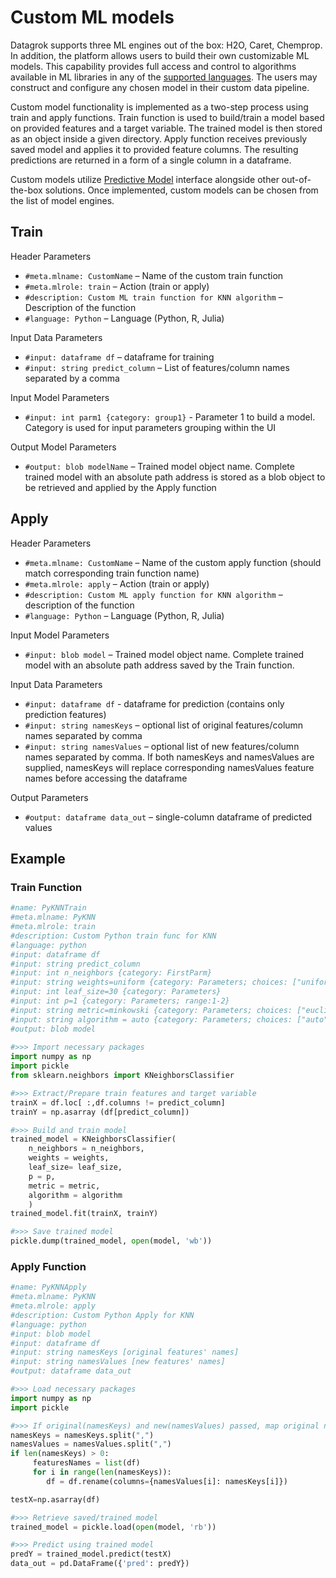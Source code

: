 <!-- TITLE: Custom ML Models -->
# Custom ML models
 
 Datagrok supports three ML engines out of the box: H2O, Caret, Chemprop. In addition, the platform allows users to build their own customizable ML models. This capability provides full access and control to algorithms available in ML libraries in any of the [supported languages](../develop/scripting.md#supported-languages). The users may construct and configure any chosen model in their custom data pipeline.   
 
 Custom model functionality is implemented as a two-step process using train and apply functions. Train function is used to build/train a model based on provided features and a target variable. The trained model is then stored as an object inside a given directory. Apply function receives previously saved model and applies it to provided feature columns. The resulting predictions are returned in a form of a single column in a dataframe.  
 
Custom models utilize [Predictive Model](predictive-modeling.md) interface alongside other out-of-the-box solutions. Once implemented, custom models can be chosen from the list of model engines.


## Train
 
Header Parameters

- `#meta.mlname: CustomName` – Name of the custom train function
- `#meta.mlrole: train` –  Action (train or apply)
- `#description: Custom ML train function for KNN algorithm` – Description of the function
- `#language: Python` – Language (Python, R, Julia)
 
Input Data Parameters

- `#input: dataframe df` – dataframe for training
- `#input: string predict_column` – List of features/column names separated by a comma
 
Input Model Parameters

- `#input: int parm1 {category: group1}` - Parameter 1 to build a model. Category is used for input parameters grouping within the UI
 
Output Model Parameters

- `#output: blob modelName` – Trained model object name. Complete trained model with an absolute path address is stored as a blob object to be retrieved and applied by the Apply function
 
## Apply
 
Header Parameters

- `#meta.mlname: CustomName` – Name of the custom apply function (should match corresponding train function name)
- `#meta.mlrole: apply` –  Action (train or apply)
- `#description: Custom ML apply function for KNN algorithm` – description of the function
- `#language: Python` – Language (Python, R, Julia)
 
Input Model Parameters

- `#input: blob model` – Trained model object name. Complete trained model with an absolute path address saved by the Train function.


Input Data Parameters

- `#input: dataframe df` - dataframe for prediction (contains only prediction features)
- `#input: string namesKeys` – optional list of original features/column names separated by comma
- `#input: string namesValues` – optional list of new features/column names separated by comma. If both namesKeys and namesValues are supplied, namesKeys will replace corresponding namesValues feature names before accessing the dataframe
 
Output Parameters

- `#output: dataframe data_out` – single-column dataframe of predicted values
 
## Example

### Train Function

```python
#name: PyKNNTrain
#meta.mlname: PyKNN
#meta.mlrole: train
#description: Custom Python train func for KNN
#language: python
#input: dataframe df
#input: string predict_column
#input: int n_neighbors {category: FirstParm}
#input: string weights=uniform {category: Parameters; choices: ["uniform", "distance"]}
#input: int leaf_size=30 {category: Parameters}
#input: int p=1 {category: Parameters; range:1-2}
#input: string metric=minkowski {category: Parameters; choices: ["euclidean", "manhattan", "chebyshev", "minkowski"]}
#input: string algorithm = auto {category: Parameters; choices: ["auto","ball_tree", "kd_tree", "brute"]}
#output: blob model
 
#>>> Import necessary packages
import numpy as np
import pickle
from sklearn.neighbors import KNeighborsClassifier

#>>> Extract/Prepare train features and target variable
trainX = df.loc[ :,df.columns != predict_column]
trainY = np.asarray (df[predict_column])

#>>> Build and train model
trained_model = KNeighborsClassifier(
	n_neighbors = n_neighbors,
	weights = weights,
	leaf_size= leaf_size,
	p = p,
	metric = metric,
	algorithm = algorithm
	)
trained_model.fit(trainX, trainY)

#>>> Save trained model
pickle.dump(trained_model, open(model, 'wb'))
```

### Apply Function

```python
#name: PyKNNApply
#meta.mlname: PyKNN
#meta.mlrole: apply
#description: Custom Python Apply for KNN
#language: python
#input: blob model
#input: dataframe df
#input: string namesKeys [original features' names]
#input: string namesValues [new features' names]
#output: dataframe data_out

#>>> Load necessary packages
import numpy as np
import pickle

#>>> If original(namesKeys) and new(namesValues) passed, map original names to new
namesKeys = namesKeys.split(",")
namesValues = namesValues.split(",")
if len(namesKeys) > 0:
	 featuresNames = list(df)
	 for i in range(len(namesKeys)):
		df = df.rename(columns={namesValues[i]: namesKeys[i]})

testX=np.asarray(df)

#>>> Retrieve saved/trained model
trained_model = pickle.load(open(model, 'rb'))

#>>> Predict using trained model
predY = trained_model.predict(testX)
data_out = pd.DataFrame({'pred': predY})
```
